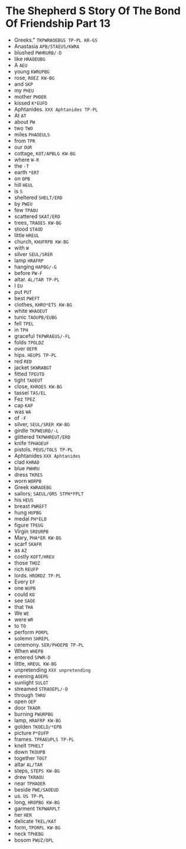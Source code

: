 # The Shepherd S Story Of The Bond Of Friendship Part 13

* Greeks." `TKPWRAOEBGS TP-PL KR-GS`
* Anastasia `APB/STAEUS/KWRA`
* blushed `PWHRURB/-D`
* like `HRAOEUBG`
* A `AEU`
* young `KWRUPBG`
* rose, `ROEZ KW-BG`
* and `SKP`
* my `PHEU`
* mother `PHOER`
* kissed `K*EUFD`
* Aphtanides. `XXX Aphtanides TP-PL`
* At `AT`
* about `PW`
* two `TWO`
* miles `PHAOEULS`
* from `TPR`
* our `OUR`
* cottage, `KOT/APBLG KW-BG`
* where `W-R`
* the `-T`
* earth `*ERT`
* on `OPB`
* hill `HEUL`
* is `S`
* sheltered `SHELT/ERD`
* by `PWEU`
* few `TPAOU`
* scattered `SKAT/ERD`
* trees, `TRAOES KW-BG`
* stood `STAOD`
* little `HREUL`
* church, `KHUFRPB KW-BG`
* with `W`
* silver `SEUL/SRER`
* lamp `HRAFRP`
* hanging `HAPBG/-G`
* before `PW-F`
* altar. `AL/TAR TP-PL`
* I `EU`
* put `PUT`
* best `PWEFT`
* clothes, `KHRO*ETS KW-BG`
* white `WHAOEUT`
* tunic `TAOUPB/EUBG`
* fell `TPEL`
* in `TPH`
* graceful `TKPWRAEUS/-FL`
* folds `TPOLDZ`
* over `OEFR`
* hips. `HEUPS TP-PL`
* red `RED`
* jacket `SKWRABGT`
* fitted `TPEUTD`
* tight `TAOEUT`
* close, `KHROES KW-BG`
* tassel `TAS/EL`
* Fez `TPEZ`
* cap `KAP`
* was `WA`
* of `-F`
* silver, `SEUL/SRER KW-BG`
* girdle `TKPWEURD/-L`
* glittered `TKPWHREUT/ERD`
* knife `TPHAOEUF`
* pistols. `PEUS/TOLS TP-PL`
* Aphtanides `XXX Aphtanides`
* clad `KHRAD`
* blue `PWHRU`
* dress `TKRES`
* worn `WORPB`
* Greek `KWRAOEBG`
* sailors; `SAEUL/ORS STPH*FPLT`
* his `HEUS`
* breast `PWREFT`
* hung `HUPBG`
* medal `PH*ELD`
* figure `TPEUG`
* Virgin `SREURPB`
* Mary, `PHA*ER KW-BG`
* scarf `SKAFR`
* as `AZ`
* costly `KOFT/HREU`
* those `THOZ`
* rich `REUFP`
* lords. `HRORDZ TP-PL`
* Every `EF`
* one `WUPB`
* could `KO`
* see `SAOE`
* that `THA`
* We `WE`
* were `WR`
* to `TO`
* perform `PORPL`
* solemn `SHREPL`
* ceremony. `SER/PHOEPB TP-PL`
* When `WHEPB`
* entered `SPWR-D`
* little, `HREUL KW-BG`
* unpretending `XXX unpretending`
* evening `AOEPG`
* sunlight `SULGT`
* streamed `STRAOEPL/-D`
* through `THRU`
* open `OEP`
* door `TKAOR`
* burning `PWURPBG`
* lamp, `HRAFRP KW-BG`
* golden `TKOELD/*EPB`
* picture `P*EUFP`
* frames. `TPRAEUPLS TP-PL`
* knelt `TPHELT`
* down `TKOUPB`
* together `TOGT`
* altar `AL/TAR`
* steps, `STEPS KW-BG`
* drew `TKRAOU`
* near `TPHAOER`
* beside `PWE/SAOEUD`
* us. `US TP-PL`
* long, `HROPBG KW-BG`
* garment `TKPWARPLT`
* her `HER`
* delicate `TKEL/KAT`
* form, `TPORPL KW-BG`
* neck `TPHEBG`
* bosom `PWUZ/OPL`
